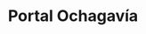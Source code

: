 ---
title: "Portal Ochagavía"
url: /pedro-aguirre-cerda/portal-ochagavia/
shop: centro comercial
---